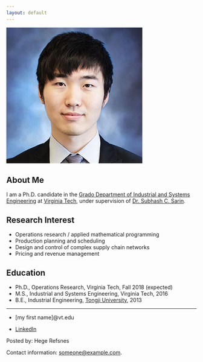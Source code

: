 ```yaml
---
layout: default
---
```



<img class="profile-picture" src="F_Sun.jpg">

## About Me

I am a Ph.D. candidate in the [Grado Department of Industrial and Systems Engineering](http://www.ise.vt.edu/) at [Virginia Tech](http://www.vt.edu/), under supervision of [Dr. Subhash C. Sarin](http://www.ise.vt.edu/People/Faculty/Bios/Sarin_bio.html).  

## Research Interest

* Operations research / applied mathematical programming 
* Production planning and scheduling
* Design and control of complex supply chain networks
* Pricing and revenue management

## Education

* Ph.D., Operations Research, Virginia Tech, Fall 2018 (expected)
* M.S., Industrial and Systems Engineering, Virginia Tech, 2016
* B.E., Industrial Engineering, [Tongji University](http://www.tongji.edu.cn/), 2013

---

* [my first name]@vt.edu

* [LinkedIn](https://www.linkedin.com/in/fangzhousun)

<footer>
  <p>Posted by: Hege Refsnes</p>
  <p>Contact information: <a href="mailto:someone@example.com">
  someone@example.com</a>.</p>
</footer>


